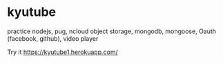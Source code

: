 # kyutube
practice nodejs, pug, ncloud object storage, mongodb, mongoose, Oauth (facebook, github), video player

Try it
https://kyutube1.herokuapp.com/
